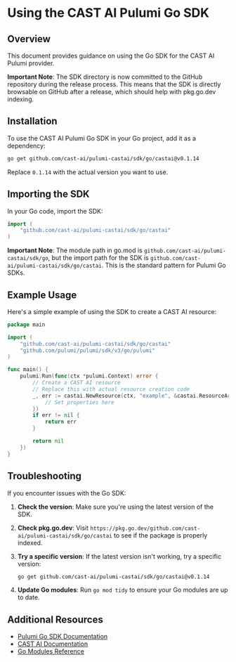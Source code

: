 # Using the CAST AI Pulumi Go SDK

## Overview

This document provides guidance on using the Go SDK for the CAST AI Pulumi provider.

**Important Note**: The SDK directory is now committed to the GitHub repository during the release process. This means that the SDK is directly browsable on GitHub after a release, which should help with pkg.go.dev indexing.

## Installation

To use the CAST AI Pulumi Go SDK in your Go project, add it as a dependency:

```bash
go get github.com/cast-ai/pulumi-castai/sdk/go/castai@v0.1.14
```

Replace `0.1.14` with the actual version you want to use.

## Importing the SDK

In your Go code, import the SDK:

```go
import (
    "github.com/cast-ai/pulumi-castai/sdk/go/castai"
)
```

**Important Note**: The module path in go.mod is `github.com/cast-ai/pulumi-castai/sdk/go`, but the import path for the SDK is `github.com/cast-ai/pulumi-castai/sdk/go/castai`. This is the standard pattern for Pulumi Go SDKs.

## Example Usage

Here's a simple example of using the SDK to create a CAST AI resource:

```go
package main

import (
    "github.com/cast-ai/pulumi-castai/sdk/go/castai"
    "github.com/pulumi/pulumi/sdk/v3/go/pulumi"
)

func main() {
    pulumi.Run(func(ctx *pulumi.Context) error {
        // Create a CAST AI resource
        // Replace this with actual resource creation code
        _, err := castai.NewResource(ctx, "example", &castai.ResourceArgs{
            // Set properties here
        })
        if err != nil {
            return err
        }

        return nil
    })
}
```

## Troubleshooting

If you encounter issues with the Go SDK:

1. **Check the version**:
   Make sure you're using the latest version of the SDK.

2. **Check pkg.go.dev**:
   Visit `https://pkg.go.dev/github.com/cast-ai/pulumi-castai/sdk/go/castai` to see if the package is properly indexed.

3. **Try a specific version**:
   If the latest version isn't working, try a specific version:
   ```bash
   go get github.com/cast-ai/pulumi-castai/sdk/go/castai@v0.1.14
   ```

4. **Update Go modules**:
   Run `go mod tidy` to ensure your Go modules are up to date.

## Additional Resources

- [Pulumi Go SDK Documentation](https://www.pulumi.com/docs/reference/pkg/go/)
- [CAST AI Documentation](https://docs.cast.ai/)
- [Go Modules Reference](https://golang.org/ref/mod)
